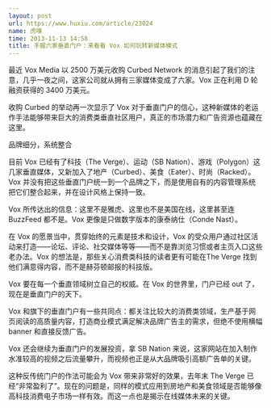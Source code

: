 ```yaml
---
layout: post
url: https://www.huxiu.com/article/23024
name: 虎嗅
time: 2013-11-13 14:58
title: 手握六家垂直门户：来看看 Vox 如何玩转新媒体模式
---
```

最近 Vox Media 以 2500 万美元收购 Curbed Network 的消息引起了我们的注意，几乎一夜之间，这家公司就从拥有三家媒体变成了六家。Vox 正在利用 D 轮融资获得的 3400 万美元。

收购 Curbed 的举动再一次显示了 Vox 对于垂直门户的信心，这种新媒体的老运作手法能够带来巨大的消费类垂直社区用户，真正的市场潜力和广告资源也蕴藏在这里。

品牌细分，系统整合

目前 Vox 已经有了科技（The Verge）、运动（SB Nation）、游戏（Polygon）这几家垂直媒体，又新加入了地产（Curbed）、美食（Eater）、时尚（Racked）。Vox 并没有把这些垂直门户统一到一个品牌之下，而是使用自有的内容管理系统把它们整合起来，并在设计风格上保持一致。

Vox 所传达出的信息：这里不是雅虎、这里也不是美国在线，这里甚至连 BuzzFeed 都不是。Vox 更像是只做数字版本的康泰纳仕（Conde Nast）。

在 Vox 的愿景当中，贯穿始终的元素是技术和设计，Vox 的受众用户通过社区活动来打造——论坛、评论、社交媒体等等——而不是靠浏览习惯或者主页入口这些老办法。Vox 的想法是，那些关心消费类科技的读者更有可能在The Verge 找到他们满意得内容，而不是赫芬顿邮报的科技版。

Vox 要在每一个垂直领域树立自己的权威。在 Vox 的世界里，门户已经 out 了，现在是垂直门户的天下。

Vox 和旗下的垂直门户有一些共同点：都关注比较大的消费类领域，生产基于网页阅读的高质量内容，打造商业模式满足解决品牌广告主的需求，但绝不使用横幅 banner 和直接反馈广告。

Vox 还会继续为垂直门户的发展投资，拿 SB Nation 来说，这家网站在加入制作水准较高的视频之后流量攀升，而视频也正是从大品牌吸引高额广告单的关键。

这种反传统门户的作法可能会为 Vox 带来非常好的效果，去年末 The Verge 已经“非常盈利了”。现在的问题是，同样的模式应用到房地产和美食领域是否能够像高科技消费电子市场一样有效。而这一点也是揭示在线媒体未来的关键。

